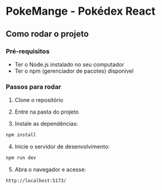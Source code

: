 # PokeMange - Pokédex React

## Como rodar o projeto 

### Pré-requisitos

- Ter o Node.js instalado no seu computador  
- Ter o npm (gerenciador de pacotes) disponível  

### Passos para rodar

1. Clone o repositório
2. Entre na pasta do projeto

3. Instale as dependências:

```bash
npm install
```

4. Inicie o servidor de desenvolvimento:

```bash
npm run dev
```

5. Abra o navegador e acesse:

```
http://localhost:5173/
```

